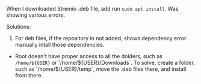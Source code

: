 When I downloaded Stremio .deb file, add run `sudo apt install`. Was showing various errors.

Solutions:
1. For deb files, if the repository in not added, shows dependency error. manually intall those dependencies.
- Root doesn't have proper access to all the dolders, such as `/home/${USER}` or '/home/${USER}/Downloads`. To solve, create a folder, such as '/home/${USER}/temp`, move the .deb files there, and install from there.
